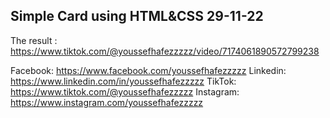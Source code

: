 ## Simple Card using HTML&CSS 29-11-22
The result : https://www.tiktok.com/@youssefhafezzzzz/video/7174061890572799238

Facebook: https://www.facebook.com/youssefhafezzzzz
Linkedin: https://www.linkedin.com/in/youssefhafezzzzz
TikTok: https://www.tiktok.com/@youssefhafezzzzz
Instagram: https://www.instagram.com/youssefhafezzzzz
